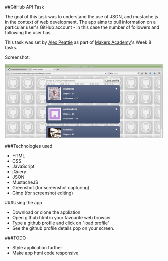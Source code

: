 ##GitHub API Task

The goal of this task was to understand the use of JSON, and mustache.js in the context of web development.
The app aims to pull information on a particular user's GitHub account - in this case the number of followers and following the user has.

This task was set by [Alex Peattie](https://github.com/alexpeattie) as part of [Makers Academy](http://makersacademy.com/)'s Week 8 tasks.

Screenshot:

![image](https://raw.githubusercontent.com/charlesdebarros/Github-Profiles/master/images/screenshot.jpg)

###Technologies used

* HTML
* CSS
* JavaScript
* jQuery
* JSON
* MustacheJS
* Greenshot (for screenshot capturing)
* Gimp (for screenshot editing)

###Using the app

* Download or clone the appliation
* Open github.html in your favourite web browser
* Type a github profile and click on "load profile"
* See the github profile details pop on your screen.

###TODO

* Style application further
* Make app html code responsive
